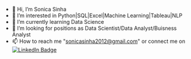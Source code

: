 - 👋 Hi, I’m Sonica Sinha
- 👀 I’m interested in Python|SQL|Excel|Machine Learning|Tableau|NLP
- 🌱 I’m currently learning Data Science 
- 💞️ I’m looking for positions as Data Scientist/Data Analyst/Buisness Analyst
- 📫 How to reach me "sonicasinha2012@gmail.com" or connect me on [![LinkedIn Badge](https://img.shields.io/badge/LinkedIn-0077B5?style=for-the-badge&logo=linkedin&logoColor=white)](www.linkedin.com/in/sonica-sinha-25792b18b)

<!---
Soni-Test/Soni-Test is a ✨ special ✨ repository because its `README.md` (this file) appears on your GitHub profile.
You can click the Preview link to take a look at your changes.
--->
